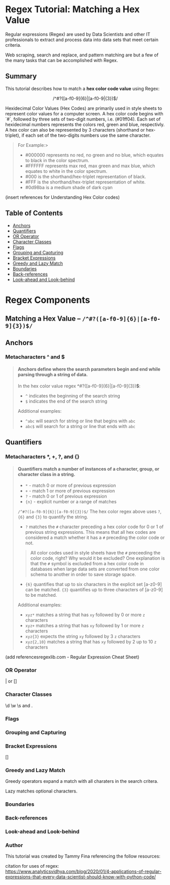 # <b>Regex Tutorial:  Matching a Hex Value</b>

<p>Regular expressions (Regex) are used by Data Scientists and other IT professionals to extract and process data into data sets that meet certain criteria.</p>
<p>Web scraping, search and replace, and pattern matching are but a few of the many tasks that can be accomplished with Regex.</p>

## <b>Summary</b>

<p>This tutorial describes how to match a <b>hex color code value</b> using Regex:</p>

<p style="text-align: center;">/^#?([a-f0-9]{6}|[a-f0-9|{3})$/</p>

<p>Hexidecimal Color Values (Hex Codes) are primarily used in style sheets to represent color values for a computer screen.  A hex color code begins with `#`, followed by three sets of two-digit numbers, i.e. (#01ff04). Each set of hexidecimal numbers represents the colors red, green and blue, respectivly.  A hex color can also be represented by 3 characters (shorthand or hex-triplet), if each set of the two-digits numbers use the same character.</p>

> For Example:>
> - #000000 represents no red, no green and no blue, which equates to black in the color spectrum.
> - #FFFFFF represents max red, max green and max blue, which equates to white in the color spectrum.
> - #000 is the shorthand/hex-triplet representation of black.
> - #FFF is the shorthand/hex-triplet representation of white.
> - #0d98ba is a medium shade of dark cyan

(insert references for Understanding Hex Color codes)

## Table of Contents

- [Anchors](#anchors)
- [Quantifiers](#quantifiers)
- [OR Operator](#or-operator)
- [Character Classes](#character-classes)
- [Flags](#flags)
- [Grouping and Capturing](#grouping-and-capturing)
- [Bracket Expressions](#bracket-expressions)
- [Greedy and Lazy Match](#greedy-and-lazy-match)
- [Boundaries](#boundaries)
- [Back-references](#back-references)
- [Look-ahead and Look-behind](#look-ahead-and-look-behind)

# Regex Components

## Matching a Hex Value – `/^#?([a-f0-9]{6}|[a-f0-9]{3})$/`

## Anchors 
### Metacharacters ^ and $

>#### Anchors define where the search parameters begin and end while parsing through a string of data.
> In the hex color value regex **^**#?([a-f0-9]{6}|[a-f0-9]{3})**$**:
>
> - `^` indicates the beginning of the search string
> - `$` indicates the end of the search string
>
> Additional examples:
> - `^abc` will search for string or line that begins with `abc`
> - `abc$` will search for a string or line that ends with `abc`

## Quantifiers
### Metacharacters  *, +, ?, and {}

>#### Quantifiers match a number of instances of a character, group, or character class in a string.
>
> - `*` - match 0 or more of previous expression
> - `+` - match 1 or more of previous expression
> - `?` - match 0 or 1 of previous expression
> - `{n}` - explicit number or a range of matches
>
> `/^#?([a-f0-9]{6}|[a-f0-9]{3})$/`
> The hex color regex above uses  `?`, `{6}` and `{3}` to quantify the string.</p>
>
> - `?` matches the `#` character preceding a hex color code for 0 or 1 of previous string expressions.  This means that all hex codes are considered a match whether it has a `#` preceding the color code or not.
>> All color codes used in style sheets have the `#` preceeding the color code, right?  Why would it be excluded?  One explanation is that the `#` symbol is excluded from a hex color code in databases when large data sets are converted from one color schema to another in order to save storage space.
> - `{6}` quantifies that up to six characters in the explicit set [a-z0-9] can be matched.  `{3}` quantifies up to three characters of [a-z0-9] to be matched.
>
> Additional examples:
> - `xyz*` matches a string that has `xy` followed by 0 or more `z` characters</li>
> - `xyz+` matches a string that has `xy` followed by 1 or more `z` characters</li>
> - `xyz{3}` expects the string  `xy` followed by 3 `z` characters</li>
> - `xyz{2,10}` matches a string that has `xy` followed by 2 up to 10 `z` characters</li>

(add referencesregexlib.com  - Regular Expression Cheat Sheet)

### OR Operator
| or []

### Character Classes
\d \w \s and .

### Flags

### Grouping and Capturing

### Bracket Expressions
[]

### Greedy and Lazy Match
 Greedy operators expand a match with all charaters in the search critera.

 Lazy matches optional characters.

### Boundaries

### Back-references

### Look-ahead and Look-behind

### Author

This tutorial was created by Tammy Fina referencing the follow resources:

citation for uses of regex:
https://www.analyticsvidhya.com/blog/2020/01/4-applications-of-regular-expressions-that-every-data-scientist-should-know-with-python-code/
